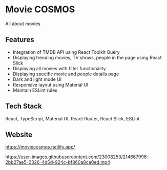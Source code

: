 
# Movie COSMOS
All about movies
## Features
* Integration of TMDB API using React Toolkit Query
* Displaying trending movies, TV shows, people in the page using React Slick
* Displaying all movies with filter functionality
* Displaying specific movie and people details page
* Dark and light mode UI
* Responsive layout using Material UI 
* Maintain ESLint rules

## Tech Stack
React, TypeScript, Material UI, React Router, React Slick, ESLint

## Website
https://moviecosmos.netlify.app/


https://user-images.githubusercontent.com/23008253/214667996-2bb27ae5-0326-4d6d-924c-bf860a8ca0ed.mp4

